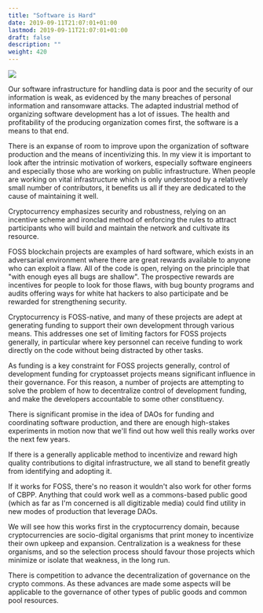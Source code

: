 ```yaml
---
title: "Software is Hard"
date: 2019-09-11T21:07:01+01:00
lastmod: 2019-09-11T21:07:01+01:00
draft: false
description: ""
weight: 420
---
```


![](/hard-software.jpg)

Our software infrastructure for handling data is poor and the security of our information is weak, as evidenced by the many breaches of personal information and ransomware attacks. The adapted industrial method of organizing software development has a lot of issues. The health and profitability of the producing organization comes first, the software is a means to that end.

There is an expanse of room to improve upon the organization of software production and the means of incentivizing this. In my view it is important to look after the intrinsic motivation of workers, especially software engineers and especially those who are working on public infrastructure. When people are working on vital infrastructure which is only understood by a relatively small number of contributors, it benefits us all if they are dedicated to the cause of maintaining it well. 

Cryptocurrency emphasizes security and robustness, relying on an incentive scheme and ironclad method of enforcing the rules to attract participants who will build and maintain the network and cultivate its resource.

FOSS blockchain projects are examples of hard software, which exists in an adversarial environment where there are great rewards available to anyone who can exploit a flaw. All of the code is open, relying on the principle that "with enough eyes all bugs are shallow". The prospective rewards are incentives for people to look for those flaws, with bug bounty programs and audits offering ways for white hat hackers to also participate and be rewarded for strengthening security.

Cryptocurrency is FOSS-native, and many of these projects are adept at generating funding to support their own development through various means. This addresses one set of limiting factors for FOSS projects generally, in particular where key personnel can receive funding to work directly on the code without being distracted by other tasks.

As funding is a key constraint for FOSS projects generally, control of development funding for cryptoasset projects means significant influence in their governance. For this reason, a number of projects are attempting to solve the problem of how to decentralize control of development funding, and make the developers accountable to some other constituency.

There is significant promise in the idea of DAOs for funding and coordinating software production, and there are enough high-stakes experiments in motion now that we'll find out how well this really works over the next few years.

If there is a generally applicable method to incentivize and reward high quality contributions to digital infrastructure, we all stand to benefit greatly from identifying and adopting it. 

If it works for FOSS, there's no reason it wouldn't also work for other forms of CBPP. Anything that could work well as a commons-based public good (which as far as I'm concerned is all digitizable media) could find utility in new modes of production that leverage DAOs. 

We will see how this works first in the cryptocurrency domain, because cryptocurrencies are socio-digital organisms that print money to incentivize their own upkeep and expansion. Centralization is a weakness for these organisms, and so the selection process should favour those projects which minimize or isolate that weakness, in the long run.

There is competition to advance the decentralization of governance on the crypto commons. As these advances are made some aspects will be applicable to the governance of other types of public goods and common pool resources. 

